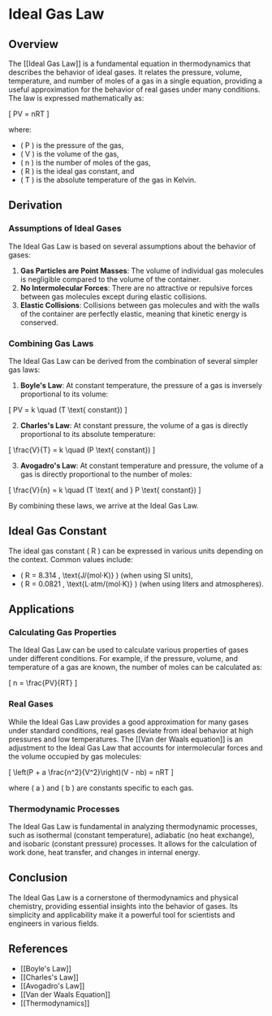 
# Ideal Gas Law

## Overview
The [[Ideal Gas Law]] is a fundamental equation in thermodynamics that describes the behavior of ideal gases. It relates the pressure, volume, temperature, and number of moles of a gas in a single equation, providing a useful approximation for the behavior of real gases under many conditions. The law is expressed mathematically as:

\[
PV = nRT
\]

where:
- \( P \) is the pressure of the gas,
- \( V \) is the volume of the gas,
- \( n \) is the number of moles of the gas,
- \( R \) is the ideal gas constant, and
- \( T \) is the absolute temperature of the gas in Kelvin.

## Derivation

### Assumptions of Ideal Gases
The Ideal Gas Law is based on several assumptions about the behavior of gases:
1. **Gas Particles are Point Masses**: The volume of individual gas molecules is negligible compared to the volume of the container.
2. **No Intermolecular Forces**: There are no attractive or repulsive forces between gas molecules except during elastic collisions.
3. **Elastic Collisions**: Collisions between gas molecules and with the walls of the container are perfectly elastic, meaning that kinetic energy is conserved.

### Combining Gas Laws
The Ideal Gas Law can be derived from the combination of several simpler gas laws:

1. **Boyle's Law**: At constant temperature, the pressure of a gas is inversely proportional to its volume:

\[
PV = k \quad (T \text{ constant})
\]

2. **Charles's Law**: At constant pressure, the volume of a gas is directly proportional to its absolute temperature:

\[
\frac{V}{T} = k \quad (P \text{ constant})
\]

3. **Avogadro's Law**: At constant temperature and pressure, the volume of a gas is directly proportional to the number of moles:

\[
\frac{V}{n} = k \quad (T \text{ and } P \text{ constant})
\]

By combining these laws, we arrive at the Ideal Gas Law.

## Ideal Gas Constant
The ideal gas constant \( R \) can be expressed in various units depending on the context. Common values include:
- \( R = 8.314 \, \text{J/(mol·K)} \) (when using SI units),
- \( R = 0.0821 \, \text{L·atm/(mol·K)} \) (when using liters and atmospheres).

## Applications

### Calculating Gas Properties
The Ideal Gas Law can be used to calculate various properties of gases under different conditions. For example, if the pressure, volume, and temperature of a gas are known, the number of moles can be calculated as:

\[
n = \frac{PV}{RT}
\]

### Real Gases
While the Ideal Gas Law provides a good approximation for many gases under standard conditions, real gases deviate from ideal behavior at high pressures and low temperatures. The [[Van der Waals equation]] is an adjustment to the Ideal Gas Law that accounts for intermolecular forces and the volume occupied by gas molecules:

\[
\left(P + a \frac{n^2}{V^2}\right)(V - nb) = nRT
\]

where \( a \) and \( b \) are constants specific to each gas.

### Thermodynamic Processes
The Ideal Gas Law is fundamental in analyzing thermodynamic processes, such as isothermal (constant temperature), adiabatic (no heat exchange), and isobaric (constant pressure) processes. It allows for the calculation of work done, heat transfer, and changes in internal energy.

## Conclusion
The Ideal Gas Law is a cornerstone of thermodynamics and physical chemistry, providing essential insights into the behavior of gases. Its simplicity and applicability make it a powerful tool for scientists and engineers in various fields.

## References
- [[Boyle's Law]]
- [[Charles's Law]]
- [[Avogadro's Law]]
- [[Van der Waals Equation]]
- [[Thermodynamics]]
